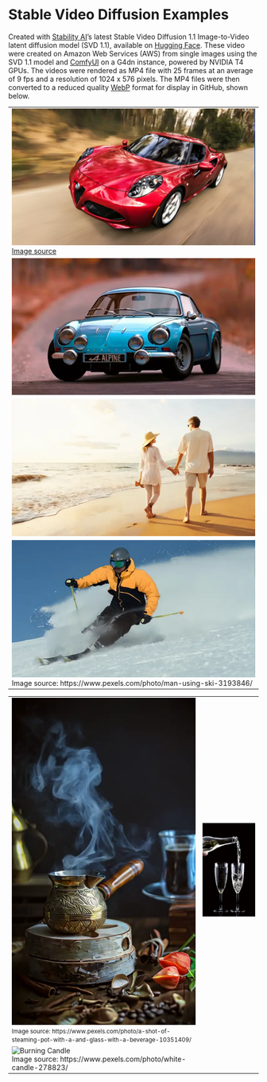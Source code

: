# Stable Video Diffusion Examples

Created with [Stability AI](https://stability.ai/stable-video)ʼs latest Stable Video Diffusion 1.1 Image-to-Video latent diffusion model (SVD 1.1), available on [Hugging Face](https://huggingface.co/stabilityai/stable-video-diffusion-img2vid-xt-1-1). These video were created on Amazon Web Services (AWS) from single images using the SVD 1.1 model and [ComfyUI](https://github.com/comfyanonymous/ComfyUI) on a G4dn instance, powered by NVIDIA T4 GPUs. The videos were rendered as MP4 file with 25 frames at an average of 9 fps and a resolution of 1024 x 576 pixels. The MP4 files were then converted to a reduced quality [WebP](https://developers.google.com/speed/webp) format for display in GitHub, shown below.

<table>
   <tr>
      <td><img src="videos/red_car.webp" alt="Red Sports Car" width="512"/></br><a href="https://www.pexels.com/photo/red-alfa-romeo-c4-on-road-near-trees-210019">Image source</a></td>
   </tr>
   <tr>
      <td><img src="videos/blue_car.webp" alt="Blue Sports Car" width="512"/></td>
   </tr>
   <tr>
      <td><img src="videos/couple_on_beach.webp" alt="Couple on Beach" width="512"/></td>
   </tr>
   <tr>
      <td><img src="videos/skier.webp" alt="Skier" width="512"/></br>Image source: https://www.pexels.com/photo/man-using-ski-3193846/</td>
   </tr>
</table>
<table>
   <tr>
      <td><img src="videos/turkish_coffee.webp" alt="Turkish Coffee" width="387"/></br><small>Image source: https://www.pexels.com/photo/a-shot-of-steaming-pot-with-a-and-glass-with-a-beverage-10351409/</small></td>
      <td><img src="videos/pouring_champagne.webp" alt="Pouring Champagne" width="387"/></td>
   </tr>
   <tr>
      <td><img src="videos/candle_2.webp" alt="Burning Candle" width="387"/></br>Image source: https://www.pexels.com/photo/white-candle-278823/</td>
   </tr>
</table>
